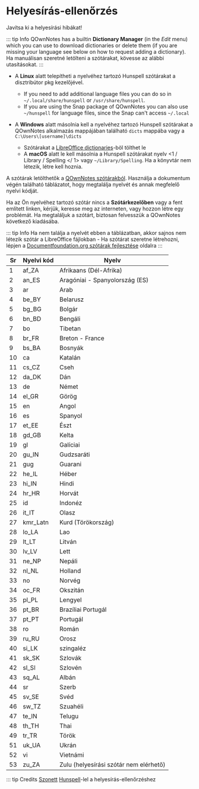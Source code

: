 # Helyesírás-ellenőrzés

Javítsa ki a helyesírási hibákat!

::: tip Info
QOwnNotes has a builtin **Dictionary Manager** (in the _Edit_ menu) which you can use to download dictionaries or delete them (if you are missing your language see below on how to request adding a dictionary). Ha manuálisan szeretné letölteni a szótárakat, kövesse az alábbi utasításokat.
:::

- A **Linux** alatt telepítheti a nyelvéhez tartozó Hunspell szótárakat a disztribútor pkg kezelőjével.

  - If you need to add additional language files you can do so in `~/.local/share/hunspell` or `/usr/share/hunspell`.
  - If you are using the Snap package of QOwnNotes you can also use `~/hunspell` for language files, since the Snap can't access `~/.local`

- A **Windows** alatt másolnia kell a nyelvéhez tartozó Hunspell szótárakat a QOwnNotes alkalmazás mappájában található `dicts` mappába vagy a  `C:\Users\[username]\dicts`
  - Szótárakat a [LibreOffice dictionaries](https://github.com/LibreOffice/dictionaries)-böl tölthet le
  - A **macOS** alatt le kell másolnia a Hunspell szótárakat nyelv <1 / Library / Spelling </ 1> vagy `~/Library/Spelling`. Ha a könyvtár nem létezik, létre kell hoznia.

A szótárak letölthetők a [QOwnNotes szótárakból](https://github.com/qownnotes/dictionaries). Használja a dokumentum végén található táblázatot, hogy megtalálja nyelvét és annak megfelelő nyelvi kódját.

Ha az Ön nyelvéhez tartozó szótár nincs a **Szótárkezelőben** vagy a fent említett linken, kérjük, keresse meg az interneten, vagy hozzon létre egy problémát. Ha megtaláljuk a szótárt, biztosan felvesszük a QOwnNotes következő kiadásába.

::: tip Info
Ha nem találja a nyelvét ebben a táblázatban, akkor sajnos nem létezik szótár a LibreOffice fájlokban - Ha szótárat szeretne létrehozni, lépjen a [Documentfoundation.org szótárak fejlesztése](https://wiki.documentfoundation.org/Development/Dictionaries) oldalra
:::

| Sr | Nyelvi kód | Nyelv                                  |
| -- | ---------- | -------------------------------------- |
| 1  | af_ZA      | Afrikaans (Dél-Afrika)                 |
| 2  | an_ES      | Aragóniai - Spanyolország (ES)         |
| 3  | ar         | Arab                                   |
| 4  | be_BY      | Belarusz                               |
| 5  | bg_BG      | Bolgár                                 |
| 6  | bn_BD      | Bengáli                                |
| 7  | bo         | Tibetan                                |
| 8  | br_FR      | Breton - France                        |
| 9  | bs_BA      | Bosnyák                                |
| 10 | ca         | Katalán                                |
| 11 | cs_CZ      | Cseh                                   |
| 12 | da_DK      | Dán                                    |
| 13 | de         | Német                                  |
| 14 | el_GR      | Görög                                  |
| 15 | en         | Angol                                  |
| 16 | es         | Spanyol                                |
| 17 | et_EE      | Észt                                   |
| 18 | gd_GB      | Kelta                                  |
| 19 | gl         | Galíciai                               |
| 20 | gu_IN      | Gudzsaráti                             |
| 21 | gug        | Guarani                                |
| 22 | he_IL      | Héber                                  |
| 23 | hi_IN      | Hindi                                  |
| 24 | hr_HR      | Horvát                                 |
| 25 | id         | Indonéz                                |
| 26 | it_IT      | Olasz                                  |
| 27 | kmr_Latn   | Kurd (Törökország)                     |
| 28 | lo_LA      | Lao                                    |
| 29 | lt_LT      | Litván                                 |
| 30 | lv_LV      | Lett                                   |
| 31 | ne_NP      | Nepáli                                 |
| 32 | nl_NL      | Holland                                |
| 33 | no         | Norvég                                 |
| 34 | oc_FR      | Okszitán                               |
| 35 | pl_PL      | Lengyel                                |
| 36 | pt_BR      | Brazíliai Portugál                     |
| 37 | pt_PT      | Portugál                               |
| 38 | ro         | Román                                  |
| 39 | ru_RU      | Orosz                                  |
| 40 | si_LK      | szingaléz                              |
| 41 | sk_SK      | Szlovák                                |
| 42 | sl_Sl      | Szlovén                                |
| 43 | sq_AL      | Albán                                  |
| 44 | sr         | Szerb                                  |
| 45 | sv_SE      | Svéd                                   |
| 46 | sw_TZ      | Szuahéli                               |
| 47 | te_IN      | Telugu                                 |
| 48 | th_TH      | Thai                                   |
| 49 | tr_TR      | Török                                  |
| 51 | uk_UA      | Ukrán                                  |
| 52 | vi         | Vietnámi                               |
| 53 | zu_ZA      | Zulu (helyesírási szótár nem elérhető) |

::: tip
Credits [Szonett](https://github.com/KDE/sonnet) [Hunspell](https://hunspell.github.io/)-lel a helyesírás-ellenőrzéshez
